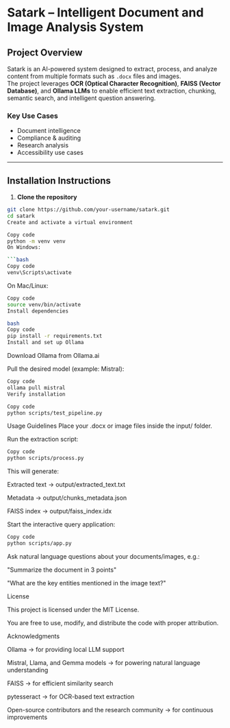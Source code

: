 # Satark – Intelligent Document and Image Analysis System

## Project Overview
Satark is an AI-powered system designed to extract, process, and analyze content from multiple formats such as `.docx` files and images.  
The project leverages **OCR (Optical Character Recognition)**, **FAISS (Vector Database)**, and **Ollama LLMs** to enable efficient text extraction, chunking, semantic search, and intelligent question answering.

### Key Use Cases
- Document intelligence
- Compliance & auditing
- Research analysis
- Accessibility use cases

---

## Installation Instructions

1. **Clone the repository**
```bash
git clone https://github.com/your-username/satark.git
cd satark
Create and activate a virtual environment
```
```bash
Copy code
python -m venv venv
On Windows:

```bash
Copy code
venv\Scripts\activate
```
On Mac/Linux:
```bash
Copy code
source venv/bin/activate
Install dependencies

bash
Copy code
pip install -r requirements.txt
Install and set up Ollama
```
Download Ollama from Ollama.ai

Pull the desired model (example: Mistral):

```bash
Copy code
ollama pull mistral
Verify installation
```
```bash
Copy code
python scripts/test_pipeline.py
```
Usage Guidelines
Place your .docx or image files inside the input/ folder.

Run the extraction script:

```bash
Copy code
python scripts/process.py
```
This will generate:

Extracted text → output/extracted_text.txt

Metadata → output/chunks_metadata.json

FAISS index → output/faiss_index.idx

Start the interactive query application:

```bash
Copy code
python scripts/app.py
```
Ask natural language questions about your documents/images, e.g.:

"Summarize the document in 3 points"

"What are the key entities mentioned in the image text?"

License

This project is licensed under the MIT License.

You are free to use, modify, and distribute the code with proper attribution.

Acknowledgments

Ollama → for providing local LLM support

Mistral, Llama, and Gemma models → for powering natural language understanding

FAISS → for efficient similarity search

pytesseract → for OCR-based text extraction

Open-source contributors and the research community → for continuous improvements

```
